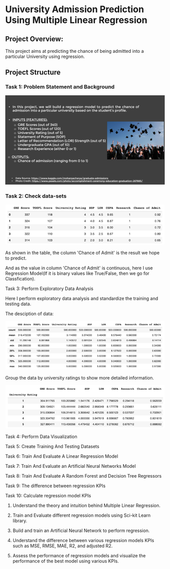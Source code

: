 # University Admission Prediction Using Multiple Linear Regression

## Project Overview: 

This project aims at predicting the chance of being admitted into a particular University using regression.

## Project Structure

### Task 1: Problem Statement and Background

![](https://github.com/tsheng0315/Projects-on-CV/blob/main/University%20Admission%20Prediction%20Using%20Multiple%20Linear%20Regression/graphs/intro.png)

### Task 2: Check data-sets

![](https://github.com/tsheng0315/Projects-on-CV/blob/main/University%20Admission%20Prediction%20Using%20Multiple%20Linear%20Regression/graphs/raw%20data.png)

As shown in the table, the column 'Chance of Admit' is the result we hope to predict.

And as the value in column 'Chance of Admit' is continuous, here I use Regression Model(If it is binary values like True/False, then we go for Classfication). 

Task 3: Perform Exploratory Data Analysis 

Here I perform exploratory data analysis and standardize the training and testing data.

The desciption of data:

![](https://github.com/tsheng0315/Projects-on-CV/blob/main/University%20Admission%20Prediction%20Using%20Multiple%20Linear%20Regression/graphs/description%20of%20raw%20data.png)

Group the data by university ratings to show more detailed information.

![](https://github.com/tsheng0315/Projects-on-CV/blob/main/University%20Admission%20Prediction%20Using%20Multiple%20Linear%20Regression/graphs/raw%20data%20group%20by%20rating.png)

Task 4: Perform Data Visualization

Task 5: Create Training And Testing Datasets

Task 6: Train And Evaluate A Linear Regression Model

Task 7: Train And Evaluate an Artificial Neural Networks Model

Task 8: Train And Evaluate A Random Forest and Decision Tree Regressors

Task 9: The difference between regression KPIs

Task 10: Calculate regression model KPIs


1. Understand the theory and intuition behind Multiple Linear Regression.

4. Train and Evaluate different regression models using Sci-kit Learn library.

5. Build and train an Artificial Neural Network to perform regression.

6. Understand the difference between various regression models KPIs such as MSE, RMSE, MAE, R2, and adjusted R2.

7. Assess the performance of regression models and visualize the performance of the best model using various KPIs.

